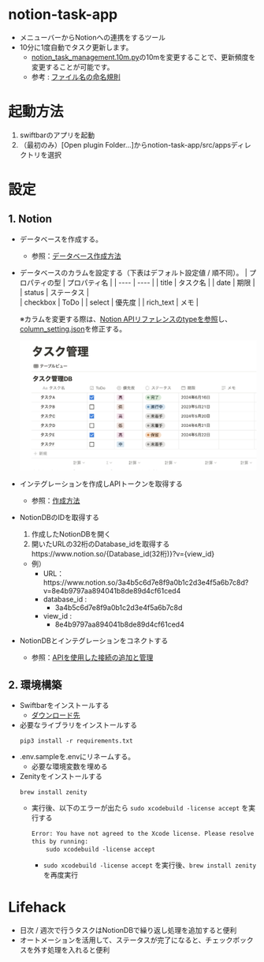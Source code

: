 # notion-task-app
 - メニューバーからNotionへの連携をするツール
 - 10分に1度自動でタスク更新します。
   - [notion_task_management.10m.py](src/apps/notion_task_management.10m.py)の10mを変更することで、更新頻度を変更することが可能です。
   - 参考 : [ファイル名の命名規則](https://github.com/swiftbar/SwiftBar)

# 起動方法
1. swiftbarのアプリを起動
2. （最初のみ）[Open plugin Folder...]からnotion-task-app/src/appsディレクトリを選択

# 設定

## 1. Notion
 - データベースを作成する。
   - 参照：[データベース作成方法](https://www.notion.so/ja-jp/help/create-a-database)
 - データベースのカラムを設定する（下表はデフォルト設定値 / 順不同）。
    | プロパティの型 | プロパティ名 |
    | ---- | ---- |
    | title | タスク名 |
    | date | 期限 |
    | status | ステータス |  
    | checkbox | ToDo |
    | select | 優先度 |
    | rich_text | メモ |

    ※カラムを変更する際は、[Notion APIリファレンスのtypeを参照](https://developers.notion.com/reference/property-object)し、[column_setting.json](column_setting.json)を修正する。

    ![NotionDBのカラムイメージ](img/notionDB_column_img.png)

 - インテグレーションを作成しAPIトークンを取得する
   - 参照：[作成方法](https://www.notion.so/ja-jp/help/create-integrations-with-the-notion-api)
 - NotionDBのIDを取得する
   1. 作成したNotionDBを開く
   2. 開いたURLの32桁のDatabase_idを取得する
        <div>https://www.notion.so/{Database_id(32桁)}?v={view_id}</div>
    - 例）
      - <div> URL：https://www.notion.so/3a4b5c6d7e8f9a0b1c2d3e4f5a6b7c8d?v=8e4b9797aa894041b8de89d4cf61ced4</div>
      - database_id :
        -  3a4b5c6d7e8f9a0b1c2d3e4f5a6b7c8d
      - view_id     : 
        - 8e4b9797aa894041b8de89d4cf61ced4

 - NotionDBとインテグレーションをコネクトする
   - 参照：[APIを使用した接続の追加と管理
](https://www.notion.so/ja-jp/help/add-and-manage-connections-with-the-api)


## 2. 環境構築
  - Swiftbarをインストールする
    - [ダウンロード先](https://github.com/swiftbar/SwiftBar/releases)
  - 必要なライブラリをインストールする
    ```
    pip3 install -r requirements.txt
    ```
  - .env.sampleを.envにリネームする。
    - 必要な環境変数を埋める
  - Zenityをインストールする
    ```
    brew install zenity
    ```
    - 実行後、以下のエラーが出たら `sudo xcodebuild -license accept` を実行する
        ``` 
        Error: You have not agreed to the Xcode license. Please resolve this by running:
            sudo xcodebuild -license accept
        ```
        - `sudo xcodebuild -license accept` を実行後、`brew install zenity`を再度実行

# Lifehack
 - 日次 / 週次で行うタスクはNotionDBで繰り返し処理を追加すると便利
 - オートメーションを活用して、ステータスが完了になると、チェックボックスを外す処理を入れると便利